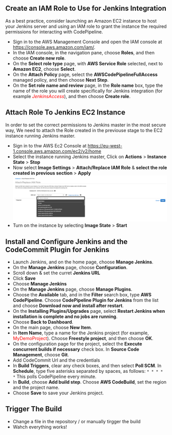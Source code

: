 ## Create an IAM Role to Use for Jenkins Integration
As a best practice, consider launching an Amazon EC2 instance to host your Jenkins server and using an IAM role to grant the instance the required permissions for interacting with CodePipeline.
- Sign in to the AWS Management Console and open the IAM console at https://console.aws.amazon.com/iam/.
- In the IAM console, in the navigation pane, choose **Roles**, and then choose **Create new role**.
- On the **Select role type** page, with **AWS Service Role** selected, next to **Amazon EC2**, choose **Select**.
- On the **Attach Policy** page, select the **AWSCodePipelineFullAccess** managed policy, and then choose **Next Step**.
- On the **Set role name and review** page, in the **Role name** box, type the name of the role you will create specifically for Jenkins integration (for example <span style="color:red">*JenkinsAccess*</span>), and then choose **Create role**.

## Attach Role To Jenkins EC2 Instance
In order to set the correct permissions to Jenkins master in the most secure way, 
We need to attach the Role created in the previouse stage to the EC2 instance running Jenkins master.
- Sign in to thw AWS Ec2 Console at https://eu-west-1.console.aws.amazon.com/ec2/v2/home
- Select the instance running Jenkins master, Click on **Actions** > **Instance State** > **Stop**
- Now select **Image Settings** > **Attach/Replace IAM Role** & **select the role created in previous section** > **Apply**
  ![alt text](https://github.com/germanilia/AWS-MicroServices-Lmabda/blob/master/workshops/Module-02---Jenkins-CodeBuild/images/AWS-AttachRole.png?raw=true)
- Turn on the instance by selecting **Image State** > **Start**

## Install and Configure Jenkins and the CodeCommit Plugin for Jenkins
- Launch Jenkins, and on the home page, choose **Manage Jenkins**.
- On the **Manage Jenkins** page, choose **Configuration**.
- Scroll down & set the curret **Jenkins URL**
- Click **Save**
- Choose **Manage Jenkins**
- On the **Manage Jenkins** page, choose **Manage Plugins**.
- Choose the **Available** tab, and in the **Filter** search box, type **AWS** **CodePipeline**. Choose **CodePipeline Plugin for Jenkins** from the list and choose **Download now and install after restart**.
- On the **Installing Plugins/Upgrades** page, select **Restart Jenkins when installation is complete and no jobs are running**.
- Choose **Back to Dashboard**.
- On the main page, choose **New Item**.
- In **Item Name**, type a name for the Jenkins project (for example, <span style="color:red">MyDemoProject</span>). Choose **Freestyle project**, and then choose **OK**.
- On the configuration page for the project, select the **Execute concurrent builds if necessary** check box. In **Source Code Management**, choose **Git**.
- Add CodeCommit Url and the credentials
- In **Build Triggers**, clear any check boxes, and then select **Poll SCM**. In **Schedule**, type five asterisks separated by spaces, as follows: `* * * * *` This polls CodePipeline every minute.
- In **Build**, choose **Add build step**. Choose **AWS CodeBuild**, set the region and the project name.
- Choose **Save** to save your Jenkins project.


## Trigger The Build
- Change a file in the repository / or manually tirgger the build
- Wahch everything works!